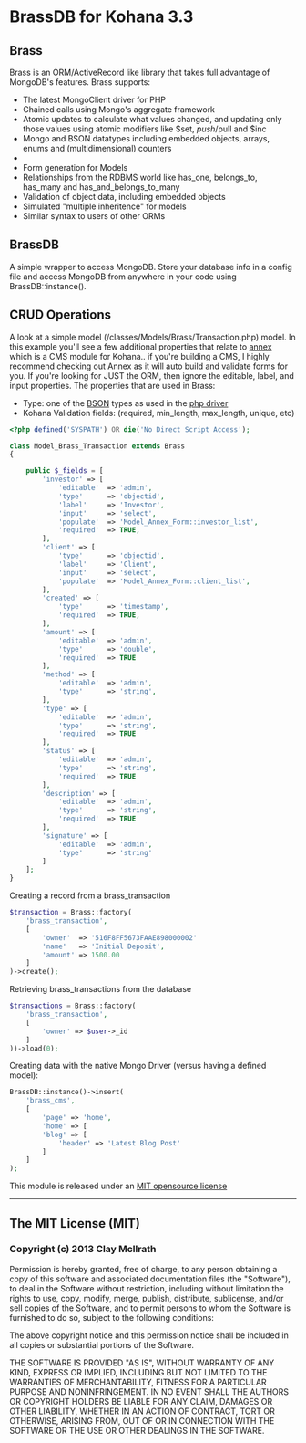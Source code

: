 # BrassDB for Kohana 3.3

## Brass

Brass is an ORM/ActiveRecord like library that takes full advantage of MongoDB's features. Brass supports:
* The latest MongoClient driver for PHP
* Chained calls using Mongo's aggregate framework
* Atomic updates to calculate what values changed, and updating only those values using atomic modifiers like $set, $push/$pull and $inc
* Mongo and BSON datatypes including embedded objects, arrays, enums and (multidimensional) counters
* 
* Form generation for Models
* Relationships from the RDBMS world like has_one, belongs_to, has_many and has_and_belongs_to_many
* Validation of object data, including embedded objects
* Simulated "multiple inheritence" for models
* Similar syntax to users of other ORMs

## BrassDB

A simple wrapper to access MongoDB. Store your database info in a config file and access MongoDB from anywhere in your code using BrassDB::instance().

## CRUD Operations
A look at a simple model (/classes/Models/Brass/Transaction.php) model. In this example you'll see a few additional properties that relate to [annex](https://github.com/thinkclay/KO3-Annex) which is a CMS module for Kohana.. if you're building a CMS, I highly recommend checking out Annex as it will auto build and validate forms for you. If you're looking for JUST the ORM, then ignore the editable, label, and input properties. The properties that are used in Brass:

* Type: one of the [BSON](http://bsonspec.org/) types as used in the [php driver](http://us2.php.net/manual/en/mongo.types.php)
* Kohana Validation fields: (required, min_length, max_length, unique, etc)

  
```php
<?php defined('SYSPATH') OR die('No Direct Script Access');

class Model_Brass_Transaction extends Brass
{

    public $_fields = [
        'investor' => [
            'editable'  => 'admin',
            'type'      => 'objectid',
            'label'     => 'Investor',
            'input'     => 'select',
            'populate'  => 'Model_Annex_Form::investor_list',
            'required'  => TRUE,
        ],
        'client' => [
            'type'      => 'objectid',
            'label'     => 'Client',
            'input'     => 'select',
            'populate'  => 'Model_Annex_Form::client_list',
        ],
        'created' => [
            'type'      => 'timestamp',
            'required'  => TRUE,
        ],
        'amount' => [
            'editable'  => 'admin',
            'type'      => 'double',
            'required'  => TRUE
        ],
        'method' => [
            'editable'  => 'admin',
            'type'      => 'string',
        ],
        'type' => [
            'editable'  => 'admin',
            'type'      => 'string',
            'required'  => TRUE
        ],
        'status' => [
            'editable'  => 'admin',
            'type'      => 'string',
            'required'  => TRUE
        ],
        'description' => [
            'editable'  => 'admin',
            'type'      => 'string',
            'required'  => TRUE
        ],
        'signature' => [
            'editable'  => 'admin',
            'type'      => 'string'
        ]
    ];
}
```

Creating a record from a brass_transaction 

```php
$transaction = Brass::factory(
    'brass_transaction',
    [
        'owner'  => '516F8FF5673FAAE898000002'
        'name'   => 'Initial Deposit',
        'amount' => 1500.00
    ]
)->create();
```
	
Retrieving brass_transactions from the database

```php
$transactions = Brass::factory(
    'brass_transaction',
    [
        'owner' => $user->_id
    ]
))->load(0);
```
	
Creating data with the native Mongo Driver (versus having a defined model):

```php
BrassDB::instance()->insert(
    'brass_cms',
    [
        'page' => 'home',
        'home' => [
        'blog' => [
            'header' => 'Latest Blog Post'
        ]
    ]
);
```

This module is released under an [MIT opensource license](http://opensource.org/licenses/MIT)

----
## The MIT License (MIT)

### Copyright (c) 2013 Clay McIlrath

Permission is hereby granted, free of charge, to any person obtaining a copy
of this software and associated documentation files (the "Software"), to deal
in the Software without restriction, including without limitation the rights
to use, copy, modify, merge, publish, distribute, sublicense, and/or sell
copies of the Software, and to permit persons to whom the Software is
furnished to do so, subject to the following conditions:

The above copyright notice and this permission notice shall be included in
all copies or substantial portions of the Software.

THE SOFTWARE IS PROVIDED "AS IS", WITHOUT WARRANTY OF ANY KIND, EXPRESS OR
IMPLIED, INCLUDING BUT NOT LIMITED TO THE WARRANTIES OF MERCHANTABILITY,
FITNESS FOR A PARTICULAR PURPOSE AND NONINFRINGEMENT. IN NO EVENT SHALL THE
AUTHORS OR COPYRIGHT HOLDERS BE LIABLE FOR ANY CLAIM, DAMAGES OR OTHER
LIABILITY, WHETHER IN AN ACTION OF CONTRACT, TORT OR OTHERWISE, ARISING FROM,
OUT OF OR IN CONNECTION WITH THE SOFTWARE OR THE USE OR OTHER DEALINGS IN
THE SOFTWARE.
